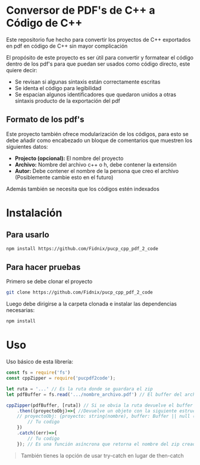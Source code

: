# Conversor de PDF's de C++ a Código de C++

Este repositorio fue hecho para convertir los proyectos de C++ exportados en pdf en código de C++ sin mayor complicación

El propósito de este proyecto es ser útil para convertir y formatear el código dentro de los pdf's para que puedan ser usados como código directo, este quiere decir:

* Se revisan si algunas sintaxis están correctamente escritas
* Se identa el código para legibilidad
* Se espacian algunos identificadores que quedaron unidos a otras sintaxis producto de la exportación del pdf

## Formato de los pdf's

Este proyecto también ofrece modularización de los códigos, para esto se debe añadir como encabezado un bloque de comentarios que muestren los siguientes datos:

* **Projecto (opcional):** El nombre del proyecto
* **Archivo:** Nombre del archivo c++ o h, debe contener la extensión
* **Autor:** Debe contener el nombre de la persona que creo el archivo (Posiblemente cambie esto en el futuro)

Además también se necesita que los códigos estén indexados

# Instalación

## Para usarlo

```bash
npm install https://github.com/Fidnix/pucp_cpp_pdf_2_code
```

## Para hacer pruebas

Primero se debe clonar el proyecto

```bash
git clone https://github.com/Fidnix/pucp_cpp_pdf_2_code
```

Luego debe dirigirse a la carpeta clonada e instalar las dependencias necesarias:

```bash
npm install
```

# Uso

Uso básico de esta librería:

```js
const fs = require('fs')
const cppZipper = require('pucpdf2code');

let ruta = '...' // Es la ruta donde se guardara el zip
let pdfBuffer = fs.read('.../nombre_archivo.pdf') // El buffer del archivo pdf

cppZipper(pdfBuffer, [ruta]) // Si se obvia la ruta devuelve el buffer del zip
    .then((proyectoObj)=>{ //Devuelve un objeto con la siguiente estructura
    // proyectoObj: {proyecto: string(nombre), buffer: Buffer || null (buffer del zip si no se pasa la ruta como parametro)}
        // Tu codigo
    })
    .catch((err)=>{
        // Tu codigo
    }); // Es una función asíncrona que retorna el nombre del zip creado
```

> También tienes la opción de usar try-catch en lugar de then-catch